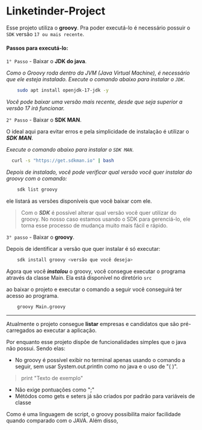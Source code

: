 # Linketinder-Project


Esse projeto utiliza o **groovy**. Pra poder executá-lo é necessário possuir o `SDK` versão `17 ou mais recente`.

#### Passos para executá-lo:

`1° Passo` - Baixar o **JDK do java**.

_Como o Groovy roda dentro da JVM (Java Virtual Machine), é necessário que ele esteja instalado._
_Execute o comando abaixo para instalar o `JDK`_.
```bash
    sudo apt install openjdk-17-jdk -y
```
_Você pode baixar uma versão mais recente, desde que seja superior a versão 17 irá funcionar._

`2° Passo`  - Baixar o **SDK MAN**.

O ideal aqui para evitar erros e pela simplicidade de instalação é utilizar o **_SDK MAN_**.

_Execute o comando abaixo para instalar o `SDK MAN`_.
```bash
  curl -s "https://get.sdkman.io" | bash
```

*Depois de instalado, você pode verificar qual versão você quer instalar do groovy com o comando:*
```bash
    sdk list groovy
```

ele listará as versões disponíveis que você baixar com ele.

>   Com o **_SDK_** é possível alterar qual versão você quer utilizar do groovy. No nosso caso estamos usando o SDK para gerenciá-lo, ele torna esse processo de mudança muito mais fácil e rápido.

`3° passo` - Baixar o **groovy**.

Depois de identificar a versão que quer instalar é só executar:
```bash
    sdk install groovy <versão que você deseja>
```

Agora que você **_instalou_** o groovy, você consegue executar o programa através da classe Main. Ela está disponível no diretório `src`

ao baixar o projeto e executar o comando a seguir você conseguirá ter acesso ao programa.
```bash
    groovy Main.groovy
```

---

Atualmente o projeto consegue **listar** empresas e candidatos que são pré-carregados ao executar a aplicação.

Por enquanto esse projeto dispõe de funcionalidades simples que o java não possui. Sendo elas:
    
  * No groovy é possível exibir no terminal apenas usando o comando a seguir, sem usar System.out.println como no java e o uso de "( )".
> print "Texto de exemplo"
  * Não exige pontuações como ";"
  * Métódos como gets e seters já são criados por padrão para variáveis de classe

Como é uma linguagem de script, o groovy possibilita maior facilidade quando comparado com o JAVA.
Além disso, 